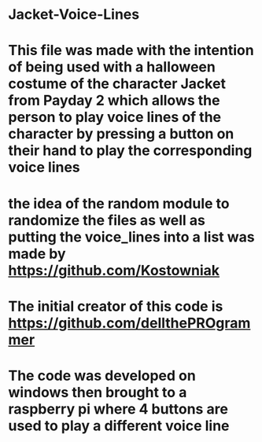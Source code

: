 # Jacket-Voice-Lines
# This file was made with the intention of being used with a halloween costume of the character Jacket from Payday 2 which allows the person to play voice lines of the character by pressing a button on their hand to play the corresponding voice lines
# the idea of the random module to randomize the files as well as putting the voice_lines into a list was made by https://github.com/Kostowniak
# The initial creator of this code is https://github.com/dellthePROgrammer
# The code was developed on windows then brought to a raspberry pi where 4 buttons are used to play a different voice line

